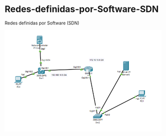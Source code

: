 # Redes-definidas-por-Software-SDN
Redes definidas por Software (SDN) 



![Figura_0](imagenes/0.png)
